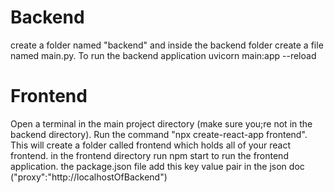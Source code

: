# Backend
create a folder named "backend" and inside the backend folder create a file named main.py. To run the backend application uvicorn main:app --reload

# Frontend
Open a terminal in the main project directory (make sure you;re not in the backend directory). Run the command "npx create-react-app frontend". This will create a folder called frontend which holds all of your react frontend. in the frontend directory run npm start to run the frontend application. the package.json file add this key value pair in the json doc ("proxy":"http://localhostOfBackend")